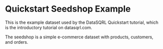 # Quickstart Seedshop Example

This is the example dataset used by the DataSQRL Quickstart tutorial, which is the introductory
tutorial on datasqrl.com.

The seedshop is a simple e-commerce dataset with products, customers, and orders.